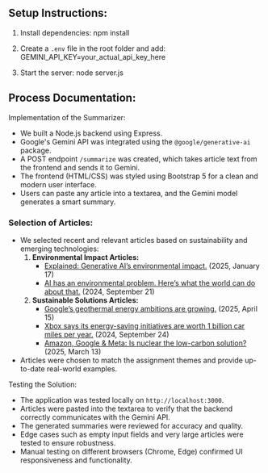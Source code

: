Setup Instructions:
--------------------
1. Install dependencies:
   npm install

2. Create a `.env` file in the root folder and add:
   GEMINI_API_KEY=your_actual_api_key_here

3. Start the server:
   node server.js

Process Documentation:
------------------------
Implementation of the Summarizer:
- We built a Node.js backend using Express.
- Google's Gemini API was integrated using the `@google/generative-ai` package.
- A POST endpoint `/summarize` was created, which takes article text from the frontend and sends it to Gemini.
- The frontend (HTML/CSS) was styled using Bootstrap 5 for a clean and modern user interface.
- Users can paste any article into a textarea, and the Gemini model generates a smart summary.

### Selection of Articles:
- We selected recent and relevant articles based on sustainability and emerging technologies:
   1. **Environmental Impact Articles:**
      - [Explained: Generative AI’s environmental impact.](https://news.mit.edu/2025/explained-generative-ai-environmental-impact-0117) (2025, January 17)
      - [AI has an environmental problem. Here’s what the world can do about that.](https://www.unep.org/news-and-stories/story/ai-has-environmental-problem-heres-what-world-can-do-about) (2024, September 21)
   2. **Sustainable Solutions Articles:**
      - [Google’s geothermal energy ambitions are growing.](https://www.theverge.com/news/648979/google-geothermal-energy-power-purchase-agreement-asia-taiwan) (2025, April 15)
      - [Xbox says its energy-saving initiatives are worth 1 billion car miles per year.](https://www.polygon.com/news/455500/xbox-energy-saving-green-power) (2024, September 24)
      - [Amazon, Google & Meta: Is nuclear the low-carbon solution?](https://sustainabilitymag.com/articles/why-are-amazon-google-meta-backing-nuclear) (2025, March 13)
- Articles were chosen to match the assignment themes and provide up-to-date real-world examples.

Testing the Solution:
- The application was tested locally on `http://localhost:3000`.
- Articles were pasted into the textarea to verify that the backend correctly communicates with the Gemini API.
- The generated summaries were reviewed for accuracy and quality.
- Edge cases such as empty input fields and very large articles were tested to ensure robustness.
- Manual testing on different browsers (Chrome, Edge) confirmed UI responsiveness and functionality.
